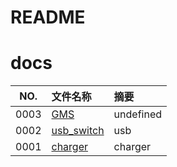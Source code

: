 # README

# docs

NO.|文件名称|摘要
:--:|:--|:--
0003| [GMS](docs/0003_GMS/README.md) | undefined
0002| [usb_switch](docs/0002_usb_switch/README.md) | usb
0001| [charger](docs/0001_charger/README.md) | charger
